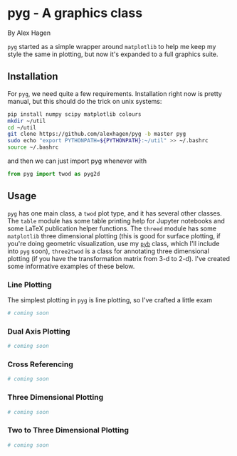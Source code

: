 
# pyg - A graphics class

By Alex Hagen

``pyg`` started as a simple wrapper around ``matplotlib`` to help me keep my style the same in plotting, but now it's expanded to a full graphics suite.

## Installation

For ``pyg``, we need quite a few requirements.  Installation right now is pretty manual, but this should do the trick on unix systems:

```bash
pip install numpy scipy matplotlib colours
mkdir ~/util
cd ~/util
git clone https://github.com/alexhagen/pyg -b master pyg
sudo echo "export PYTHONPATH=${PYTHONPATH}:~/util" >> ~/.bashrc
source ~/.bashrc
```

and then we can just import pyg whenever with


```python
from pyg import twod as pyg2d
```

## Usage

``pyg`` has one main class, a ``twod`` plot type, and it has several other classes. The ``table`` module has some table printing help for Jupyter notebooks and some LaTeX publication helper functions.  The ``threed`` module has some ``matplotlib`` three dimensional plotting (this is good for surface plotting, if you're doing geometric visualization, use my [``pyb``](github.com/alexhagen/pyb) class, which I'll include into ``pyg`` soon), ``three2twod`` is a class for annotating three dimensional plotting (if you have the transformation matrix from 3-d to 2-d).  I've created some informative examples of these below.

### Line Plotting

The simplest plotting in ``pyg`` is line plotting, so I've crafted a little exam


```python
# coming soon
```

### Dual Axis Plotting


```python
# coming soon
```

### Cross Referencing


```python
# coming soon
```

### Three Dimensional Plotting


```python
# coming soon
```

### Two to Three Dimensional Plotting


```python
# coming soon
```
